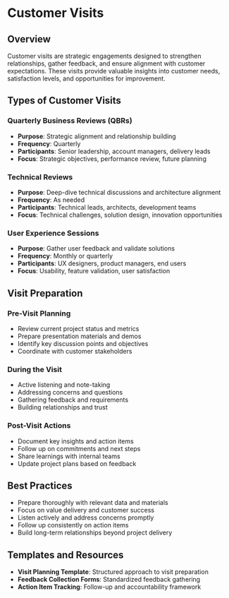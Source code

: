 # Customer Visits

## Overview

Customer visits are strategic engagements designed to strengthen relationships, gather feedback, and ensure alignment with customer expectations. These visits provide valuable insights into customer needs, satisfaction levels, and opportunities for improvement.

## Types of Customer Visits

### Quarterly Business Reviews (QBRs)
- **Purpose**: Strategic alignment and relationship building
- **Frequency**: Quarterly
- **Participants**: Senior leadership, account managers, delivery leads
- **Focus**: Strategic objectives, performance review, future planning

### Technical Reviews
- **Purpose**: Deep-dive technical discussions and architecture alignment
- **Frequency**: As needed
- **Participants**: Technical leads, architects, development teams
- **Focus**: Technical challenges, solution design, innovation opportunities

### User Experience Sessions
- **Purpose**: Gather user feedback and validate solutions
- **Frequency**: Monthly or quarterly
- **Participants**: UX designers, product managers, end users
- **Focus**: Usability, feature validation, user satisfaction

## Visit Preparation

### Pre-Visit Planning
- Review current project status and metrics
- Prepare presentation materials and demos
- Identify key discussion points and objectives
- Coordinate with customer stakeholders

### During the Visit
- Active listening and note-taking
- Addressing concerns and questions
- Gathering feedback and requirements
- Building relationships and trust

### Post-Visit Actions
- Document key insights and action items
- Follow up on commitments and next steps
- Share learnings with internal teams
- Update project plans based on feedback

## Best Practices

- Prepare thoroughly with relevant data and materials
- Focus on value delivery and customer success
- Listen actively and address concerns promptly
- Follow up consistently on action items
- Build long-term relationships beyond project delivery

## Templates and Resources

- **Visit Planning Template**: Structured approach to visit preparation
- **Feedback Collection Forms**: Standardized feedback gathering
- **Action Item Tracking**: Follow-up and accountability framework
